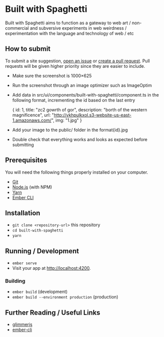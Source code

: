 # Built with Spaghetti

Built with Spaghetti aims to function as a gateway to web art / non-commercial and subversive experiments in web weirdness / experimentation with the language and technology of web / etc

## How to submit

To submit a site suggestion, [open an issue](https://github.com/gordonbisnor/built-with-spaghetti/issues/new) or [create a pull request](https://github.com/gordonbisnor/built-with-spaghetti/issues/new). Pull requests will be given higher priority since they are easier to include.

* Make sure the screenshot is 1000×625
* Run the screenshot through an image optimizer such as ImageOptim  
* Add data in src/ui/components/built-with-spaghetti/component.ts in the following format, incrementing the id based on the last entry

    {
      id: 1,
      title: "zc2 gowrth of gor",
      description: "borth of the western magnificence",
      url: "http://vkhpulkxol.s3-website-us-east-1.amazonaws.com/",
      img: "1.jpg"
    }

* Add your image to the public/ folder in the format{id}.jpg
* Double check that everything works and looks as expected before submitting

## Prerequisites

You will need the following things properly installed on your computer.

* [Git](https://git-scm.com/)
* [Node.js](https://nodejs.org/) (with NPM)
* [Yarn](https://yarnpkg.com/en/)
* [Ember CLI](https://ember-cli.com/)

## Installation

* `git clone <repository-url>` this repository
* `cd built-with-spaghetti`
* `yarn`

## Running / Development

* `ember serve`
* Visit your app at [http://localhost:4200](http://localhost:4200).

### Building

* `ember build` (development)
* `ember build --environment production` (production)

## Further Reading / Useful Links

* [glimmerjs](http://github.com/tildeio/glimmer/)
* [ember-cli](https://ember-cli.com/)
